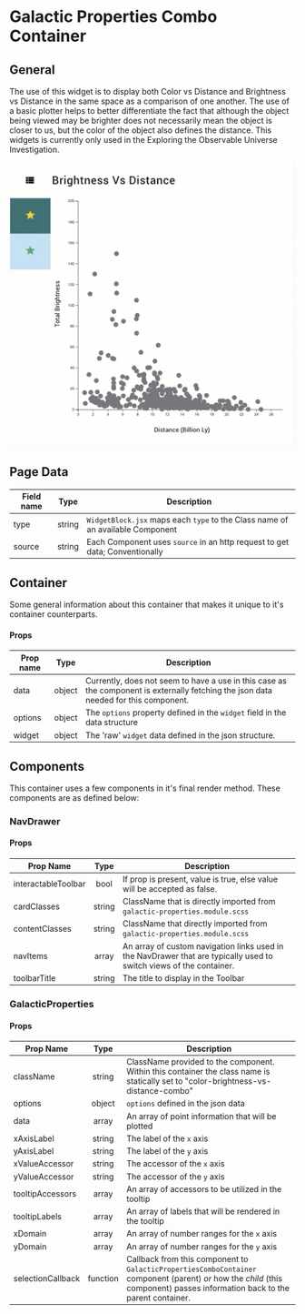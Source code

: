 # Galactic Properties Combo Container

## General

The use of this widget is to display both Color vs Distance and Brightness vs Distance in the same space as a comparison of one another.
The use of a basic plotter helps to better differentiate the fact that although the object being viewed may be brighter does not necessarily mean the object is closer to us, but the color of the object also defines the distance. This widgets is currently only used in the Exploring the Observable Universe Investigation.

![image-example]

[image-example]: /images/galacticPropertiesComboContainer.gif 'Galactic Properties Combo Container Widget'

## Page Data

| Field name |  Type  | Description                                                                    |
| ---------- | :----: | ------------------------------------------------------------------------------ |
| type       | string | `WidgetBlock.jsx` maps each `type` to the Class name of an available Component |
| source     | string | Each Component uses `source` in an http request to get data; Conventionally    |

## Container

Some general information about this container that makes it unique to it's container counterparts.

#### Props

| Prop name |  Type  | Description                                                                                                                          |
| --------- | :----: | ------------------------------------------------------------------------------------------------------------------------------------ |
| data      | object | Currently, does not seem to have a use in this case as the component is externally fetching the json data needed for this component. |
| options   | object | The `options` property defined in the `widget` field in the data structure                                                           |
| widget    | object | The 'raw' `widget` data defined in the json structure.                                                                               |

## Components

This container uses a few components in it's final render method. These components are as defined below:

### NavDrawer

#### Props

| Prop Name           |  Type  | Description                                                                                                         |
| ------------------- | :----: | ------------------------------------------------------------------------------------------------------------------- |
| interactableToolbar |  bool  | If prop is present, value is true, else value will be accepted as false.                                            |
| cardClasses         | string | ClassName that is directly imported from `galactic-properties.module.scss`                                          |
| contentClasses      | string | ClassName that directly imported from `galactic-properties.module.scss`                                             |
| navItems            | array  | An array of custom navigation links used in the NavDrawer that are typically used to switch views of the container. |
| toolbarTitle        | string | The title to display in the Toolbar                                                                                 |

### GalacticProperties

#### Props

| Prop Name         |   Type   | Description                                                                                                                                                                  |
| ----------------- | :------: | ---------------------------------------------------------------------------------------------------------------------------------------------------------------------------- |
| className         |  string  | ClassName provided to the component. Within this container the class name is statically set to "color-brightness-vs-distance-combo"                                          |
| options           |  object  | `options` defined in the json data                                                                                                                                           |
| data              |  array   | An array of point information that will be plotted                                                                                                                           |
| xAxisLabel        |  string  | The label of the `x` axis                                                                                                                                                    |
| yAxisLabel        |  string  | The label of the `y` axis                                                                                                                                                    |
| xValueAccessor    |  string  | The accessor of the `x` axis                                                                                                                                                 |
| yValueAccessor    |  string  | The accessor of the `y` axis                                                                                                                                                 |
| tooltipAccessors  |  array   | An array of accessors to be utilized in the tooltip                                                                                                                          |
| tooltipLabels     |  array   | An array of labels that will be rendered in the tooltip                                                                                                                      |
| xDomain           |  array   | An array of number ranges for the `x` axis                                                                                                                                   |
| yDomain           |  array   | An array of number ranges for the `y` axis                                                                                                                                   |
| selectionCallback | function | Callback from this component to `GalacticPropertiesComboContainer` component (parent) _or_ how the _child_ (this component) passes information back to the parent container. |
